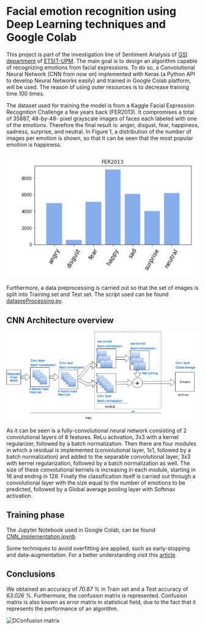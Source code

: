 # Facial emotion recognition using Deep Learning techniques and Google Colab

This project is part of the investigation line of Sentiment Analysis of [GSI department](http://www.gsi.upm.es/es/) of [ETSIT-UPM](http://www.etsit.upm.es/). The main goal is to design an algorithm capable of recognizing emotions from facial expressions. To do so, a Convolutional Neural Network (CNN from now on) implemented with  Keras (a Python API to develop Neural Networks easily) and trained in Google Colab platform, will be used. The reason of using outer resources is to decrease training time 100 times.

The dataset used for training the model is from a Kaggle Facial Expression Recognition Challenge a few years back (FER2013). It compromises a total of 35887, 48-by-48- pixel grayscale images of faces each labeled with one of the emotions. Therefore the final result is: anger, disgust, fear, happiness, sadness, surprise, and neutral. In Figure 1, a distribution of the number of images per emotion is shown, so that it can be seen that the most popular emotion is happiness.

![Distribution of number of images per emotion](Images/image_distribution.png)

Furthermore, a data preprocessing is carried out so that the set of images is split into Training set and Test set. The script used can be found [datapreProcessing.py](datapreProcessing.py). 


## CNN Architecture overview

![CNN architecture](Images/CNN-ach4.png)

As it can be seen is a fully-convolutional neural network consisting of 2 convolutional layers of 8 features. ReLu activation, 3x3 with a kernel regularizer, followed by a batch normalization. Then there are four modules in which a residual is implemented (convolutional layer, 1x1, followed by a batch normalization) and added to the separable convolutional layer, 3x3 with kernel regularization, followed by a batch normalization as well. The size of these convolutional kernels is increasing in each module, starting in 16 and ending in 128. Finally the classification itself is carried out through a convolutional layer with the size equal to the number of emotions to be predicted, followed by a Global average pooling layer with Softmax activation.

## Training phase


The Jupyter Notebook used in Google Colab, can be found [CNN_implementation.ipynb](CNN_implementation.ipynb)

Some techniques to avoid overfitting are applied, such as early-stopping and data-augmentation. For a better understanding visit this [article]().

## Conclusions

We obtained an accuracy of *70.87 %*  in Train set and a Test accuracy of *63.026 %*. Furthermore, the confusion matrix is represented. Confusion matrix is also known as error matrix in statistical field, due to the fact that it represents the performance of an algorithm.

![DConfusion matrix](Images/iconfusion_matrix.png)

